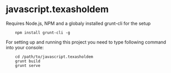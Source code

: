 javascript.texasholdem
======================

Requires Node.js, NPM and a globaly installed grunt-cli for the setup

```shell
    npm install grunt-cli -g
```

For setting up and running this project you need to type following command into your console:

```shell
    cd /path/to/javascript.texasholdem
    grunt build
    grunt serve
```
